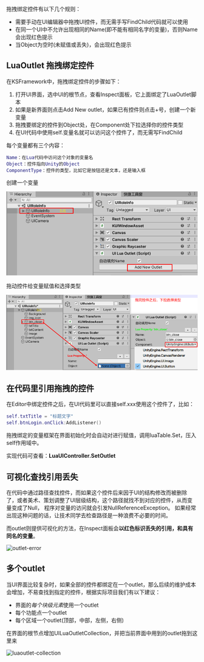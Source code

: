 拖拽绑定控件有以下几个规则：

- 需要手动在UI编辑器中拖拽UI控件，而无需手写FindChild代码就可以使用
- 在同一个UI中不允许出现相同的Name(即不能有相同名字的变量)，否则Name会出现红色提示
- 当Object为空时(未赋值或丢失)，会出现红色提示


## LuaOutlet 拖拽绑定控件

在KSFramework中，拖拽绑定控件的步骤如下：

1. 打开UI界面，选中UI的根节点，查看Inspect面板，它上面绑定了LuaOutlet脚本
2. 如果是新界面则点击Add New outlet，如果已有控件则点击+号，创建一个新变量
3. 拖拽要绑定的控件到Object处，在Component处下拉选择你的控件类型
4. 在UI代码中使用self.变量名就可以访问这个控件了，而无需写FindChild

每个变量都有三个内容：

```lua
Name：在Lua代码中访问这个对象的变量名
Object：控件指向Unity的Object
ComponentType：控件的类型，比如它是按钮还是文本，还是输入框
```
创建一个变量

![创建一个变量](../images/ui/luaoutlet.png)

拖动控件给变量赋值和选择类型

![给变量赋值和选择类型](../images/ui/add_object.png)


## 在代码里引用拖拽的控件

在Editor中绑定控件之后，在UI代码里可以直接self.xxx使用这个控件了，比如：

```Lua
self.txtTitle = "标题文字"
self.btnLogin.onClick:AddListener()
```

拖拽绑定的变量框架在界面初始化时会自动对进行赋值，调用luaTable.Set，压入self作用域中。

实现代码可查看：**LuaUIController.SetOutlet**

## 可视化查找引用丢失

在代码中通过路径查找控件，而如果这个控件后来因于UI的结构修改而被删除了，或者美术、策划调整了UI层级结构，这个路径就找不到对应的控件，从而变量变成了Null， 程序对变量的访问就会引发NullReferenceException。 如果经常出现这种问题的话，让技术同学去检查路径是一种浪费不必要的时间。

而outlet则提供可视化的方法，在Inspect面板会**以红色标识丢失的引用，和具有同名的变量**。

![outlet-error](../images/ui/outlet-error.png)

## 多个outlet

当UI界面比较复杂时，如果全部的控件都绑定在一个outlet，那么后续的维护成本会增加，不易查找到指定的控件，根据实际项目我们有以下建议：

- 界面的*每个块级元素*使用一个outlet
- 每个功能点一个outlet
- 每个区域一个outlet(顶部，中部，左侧，右侧)

在界面的根节点增加UILuaOutletCollection，并把当前界面中用到的outlet拖到这里来

![luaoutlet-collection](../images/ui/luaoutlet-collection.png)